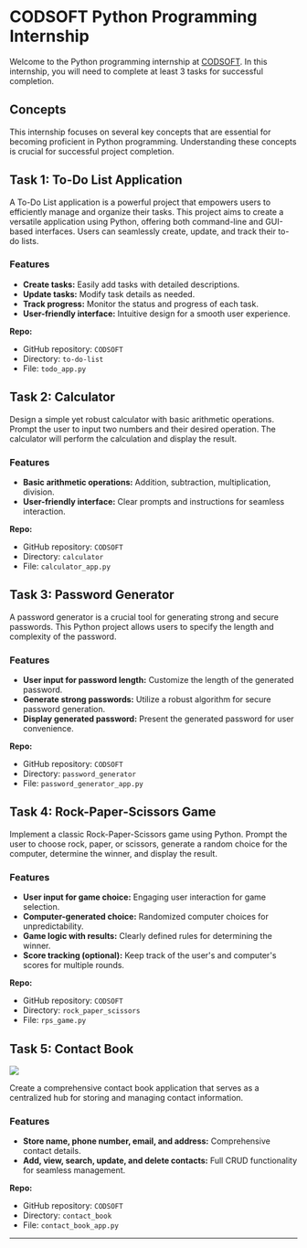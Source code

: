 # CODSOFT Python Programming Internship

Welcome to the Python programming internship at [CODSOFT](http://www.codsoft.in). In this internship, you will need to complete at least 3 tasks for successful completion.

## Concepts
This internship focuses on several key concepts that are essential for becoming proficient in Python programming. Understanding these concepts is crucial for successful project completion.






## Task 1: To-Do List Application

 

A To-Do List application is a powerful project that empowers users to efficiently manage and organize their tasks. This project aims to create a versatile application using Python, offering both command-line and GUI-based interfaces. Users can seamlessly create, update, and track their to-do lists.

### Features
- **Create tasks:** Easily add tasks with detailed descriptions.
- **Update tasks:** Modify task details as needed.
- **Track progress:** Monitor the status and progress of each task.
- **User-friendly interface:** Intuitive design for a smooth user experience.

**Repo:**

-   GitHub repository:  `CODSOFT`
-   Directory:  `to-do-list`
-   File:  `todo_app.py`


## Task 2: Calculator


Design a simple yet robust calculator with basic arithmetic operations. Prompt the user to input two numbers and their desired operation. The calculator will perform the calculation and display the result.

### Features
- **Basic arithmetic operations:** Addition, subtraction, multiplication, division.
- **User-friendly interface:** Clear prompts and instructions for seamless interaction.

**Repo:**

-   GitHub repository:  `CODSOFT`
-   Directory:  `calculator`
-   File:  `calculator_app.py`


## Task 3: Password Generator


A password generator is a crucial tool for generating strong and secure passwords. This Python project allows users to specify the length and complexity of the password.

### Features
- **User input for password length:** Customize the length of the generated password.
- **Generate strong passwords:** Utilize a robust algorithm for secure password generation.
- **Display generated password:** Present the generated password for user convenience.


**Repo:**

-   GitHub repository:  `CODSOFT`
-   Directory:  `password_generator`
-   File:  `password_generator_app.py`


## Task 4: Rock-Paper-Scissors Game

Implement a classic Rock-Paper-Scissors game using Python. Prompt the user to choose rock, paper, or scissors, generate a random choice for the computer, determine the winner, and display the result.

### Features
- **User input for game choice:** Engaging user interaction for game selection.
- **Computer-generated choice:** Randomized computer choices for unpredictability.
- **Game logic with results:** Clearly defined rules for determining the winner.
- **Score tracking (optional):** Keep track of the user's and computer's scores for multiple rounds.


**Repo:**

-   GitHub repository:  `CODSOFT`
-   Directory:  `rock_paper_scissors`
-   File:  `rps_game.py`


## Task 5: Contact Book

![](https://imgs.search.brave.com/V7Ik-quVGpCcSJxNw7t8zYuJc6jiPOvnZHq_J7tBz_w/rs:fit:500:0:0/g:ce/aHR0cHM6Ly9jZG4t/aWNvbnMtcG5nLmZs/YXRpY29uLmNvbS8x/MjgvOTcyMi85NzIy/OTE3LnBuZw)

Create a comprehensive contact book application that serves as a centralized hub for storing and managing contact information.

### Features
- **Store name, phone number, email, and address:** Comprehensive contact details.
- **Add, view, search, update, and delete contacts:** Full CRUD functionality for seamless management.

**Repo:**

-   GitHub repository:  `CODSOFT`
-   Directory:  `contact_book`
-   File:  `contact_book_app.py`

---

